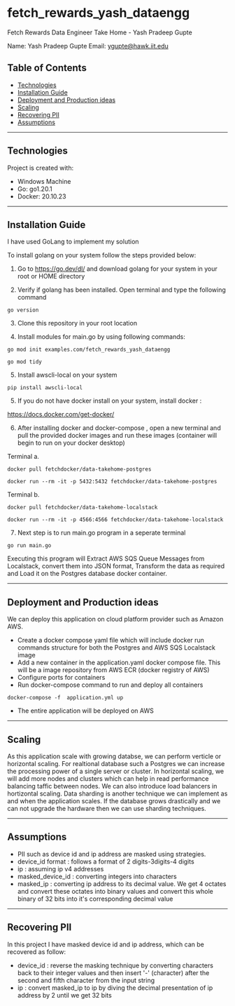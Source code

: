# fetch_rewards_yash_dataengg
Fetch Rewards Data Engineer Take Home - Yash Pradeep Gupte

Name: Yash Pradeep Gupte
Email: ygupte@hawk.iit.edu

## Table of Contents
* [Technologies ](#technologies)
* [Installation Guide ](#installation-guide)
* [Deployment and Production ideas ](#deployment-and-production-ideas)
* [Scaling ](#scaling)
* [Recovering PII ](#recovering-pii)
* [Assumptions ](#assumptions)



---
## Technologies
Project is created with:
* Windows Machine
* Go: go1.20.1 
* Docker: 20.10.23

--- 
## Installation Guide 

I have used GoLang to implement my solution 

To install golang on your system follow the steps provided below:

1. Go to https://go.dev/dl/ and download golang for your system in your root or HOME directory

2. Verify if golang has been installed. Open terminal and type the following command

``` 
go version 
```

3. Clone this repository in your root location 

4. Install modules for main.go by using following commands:

```
go mod init examples.com/fetch_rewards_yash_dataengg
```

```
go mod tidy
```

5. Install awscli-local on your system

```
pip install awscli-local
```

5. If you do not have docker install on your system, install docker :

https://docs.docker.com/get-docker/

6. After installing docker and docker-compose , open a new terminal and pull the provided docker images and run these images (container will begin to run on your docker desktop)

Terminal a. 

```
docker pull fetchdocker/data-takehome-postgres
```

```
docker run --rm -it -p 5432:5432 fetchdocker/data-takehome-postgres
```

Terminal b.

```
docker pull fetchdocker/data-takehome-localstack
```

```
docker run --rm -it -p 4566:4566 fetchdocker/data-takehome-localstack
```

7. Next step is to run main.go program in a seperate terminal 

```
go run main.go
```

Executing this program will Extract AWS SQS Queue Messages from Localstack, convert them into JSON format, Transform the data as required and Load it on the Postgres database docker container.

--- 

## Deployment and Production ideas
We can deploy this application on cloud platform provider such as Amazon AWS. 
* Create a docker compose yaml file which will include docker run commands structure for both the Postgres and AWS SQS Localstack image
* Add  a new container in the application.yaml docker compose file. This will be a image repository from AWS ECR (docker registry of AWS)
* Configure ports for containers 
* Run docker-compose command to run and deploy all containers 
```
docker-compose -f  application.yml up
```
* The entire application will be deployed on AWS 

--- 

## Scaling
As this application scale with growing databse, we can perform verticle or horizontal scaling. For realtional database such a Postgres we can increase the processing power of a single server or cluster. In horizontal scaling, we will add more nodes and clusters which can help in read performance balancing taffic between nodes. We can also introduce load balancers in hortizontal scaling. Data sharding is another technique we can implement as and when the application scales. If the database grows drastically and we can not upgrade the hardware then we can use sharding techniques.

--- 

## Assumptions
 * PII such as device id and ip address are masked using strategies.
 * device_id format : follows a format of 2 digits-3digits-4 digits
 * ip : assuming ip v4 addresses
 * masked_device_id : converting integers into characters 
 * masked_ip : converting ip address to its decimal value. We get 4 octates and convert these octates into binary values and convert this whole binary of 32 bits into it's corresponding decimal value 


---

## Recovering PII
In this project I have masked device id and ip address, which can be recovered as follow:
* device_id : reverse the masking technique by converting characters back to their integer values and then insert '-' (character) after the second and fifth character from the input string
* ip : convert masked_ip to ip by diving the decimal presentation of ip address by 2 until we get 32 bits







